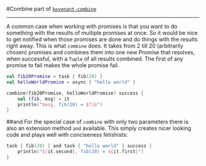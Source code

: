 #Combine
part of [`kovenant-combine`](../index.md#artifacts)

---

A common case when working with promises is that you want to do something with the results of multiple promises
at once. So it would be nice to get notified when those promises are done and do things with the results right away.
This is what `combine` does. It takes from 2 till 20 (arbitrarily chosen) promises and combines them into one new Promise
that resolves, when successful, with a `Tuple` of all results combined. The first of any promise to fail makes the whole
promise fail. 
  

```kt
val fib20Promise = task { fib(20) }
val helloWorldPromise = async { "hello world" }

combine(fib20Promise, helloWorldPromise) success {
    val (fib, msg) = it
    println("$msg, fib(20) = $fib")
}
```
##and
For the special case of `combine` with only two parameters there is also an extension method `and` available. This
simply creates nicer looking code and plays well with conciseness fetishists:
```kt
task { fib(20) } and task { "hello world" } success {
    println("${it.second}, fib(20) = ${it.first}")
}
```